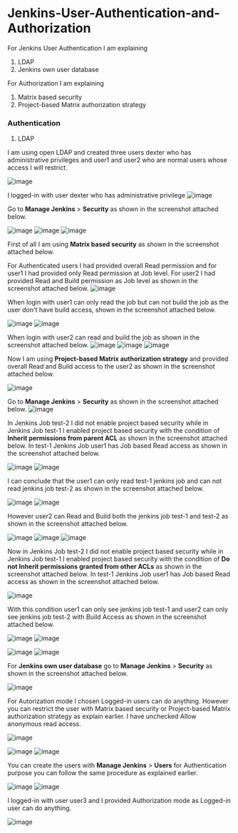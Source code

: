# Jenkins-User-Authentication-and-Authorization

For Jenkins User Authentication I am explaining
1. LDAP
2. Jenkins own user database

For Authorization I am explaining 
1. Matrix based security
2. Project-based Matrix authorization strategy

### Authentication
1. LDAP

I am using open LDAP and created three users dexter who has administrative privileges and user1 and user2 who are normal users whose access I will restrict.

![image](https://github.com/user-attachments/assets/cfda0bc5-87c8-49bf-bfa9-6f3a9525abcd)

I logged-in with user dexter who has administrative privilege
![image](https://github.com/user-attachments/assets/1f1d80ba-f768-4aca-8e72-7caaf70b3f16)

Go to **Manage Jenkins** > **Security** as shown in the screenshot attached below.

![image](https://github.com/user-attachments/assets/f8c5c7d1-c99a-4d52-9a30-abac8d68b72b)
![image](https://github.com/user-attachments/assets/815dd49b-0f33-4de4-a16e-18b535d242a6)
![image](https://github.com/user-attachments/assets/24a3500e-1331-41bb-875c-d46538f26963)

First of all I am using **Matrix based security** as shown in the screenshot attached below.

For Authenticated users I had provided overall Read permission and for user1 I had provided only Read permission at Job level. For user2 I had provided Read and Build permission as Job level as shown in the screenshot attached below.
![image](https://github.com/user-attachments/assets/d4e10973-1944-490e-b1cd-eedb56864282)

When login with user1 can only read the job but can not build the job as the user don't have build access, shown in the screenshot attached below.

![image](https://github.com/user-attachments/assets/241b9697-c20d-45ef-82b9-91d1ec4838d2)
![image](https://github.com/user-attachments/assets/eb9fe1f2-1417-42e0-bb65-40b35e839f73)

When login with user2 can read and build the job as shown in the screenshot attached below.
![image](https://github.com/user-attachments/assets/4c5729b7-452a-4181-b46a-3b719b118147)
![image](https://github.com/user-attachments/assets/dade448a-0b9f-47eb-b4a2-80049e19d286)
![image](https://github.com/user-attachments/assets/e25660ee-f3d3-4c71-acd0-c01f2c43e500)

Now I am using **Project-based Matrix authorization strategy** and provided overall Read and Build access to the user2 as shown in the screenshot attached below.

![image](https://github.com/user-attachments/assets/32490025-1090-4fab-bd56-78d3080fda36)

Go to **Manage Jenkins** > **Security** as shown in the screenshot attached below.
![image](https://github.com/user-attachments/assets/9bf5faad-6127-4e08-bfb5-289b5be5fe3e)

In Jenkins Job test-2 I did not enable project based security while in Jenkins Job test-1 I enabled project based security with the condition of **Inherit permissions from parent ACL** as shown in the screenshot attached below. In test-1 Jenkins Job user1 has Job based Read access as shown in the screenshot attached below.

![image](https://github.com/user-attachments/assets/0209f806-da96-47e7-8ed2-f75a99769db3)
![image](https://github.com/user-attachments/assets/b2fdec5c-967e-4691-ac9d-63eafb379175)

I can conclude that the user1 can only read test-1 jenkins job and can not read jenkins job test-2 as shown in the screenshot attached below.

![image](https://github.com/user-attachments/assets/b9ec95c3-5330-40f8-aed7-7db83edd559e)
![image](https://github.com/user-attachments/assets/bf9baf8f-1049-47c4-b49c-471f325e0105)

However user2 can Read and Build both the jenkins job test-1 and test-2 as shown in the screenshot attached below.

![image](https://github.com/user-attachments/assets/61e0d417-5e1c-45e6-b4ab-613d570db8eb)
![image](https://github.com/user-attachments/assets/6ba6512d-63af-4ba3-9797-a479e3a9f478)
![image](https://github.com/user-attachments/assets/3431610f-c056-4d2e-b27c-ce78f716365d)

Now in Jenkins Job test-2 I did not enable project based security while in Jenkins Job test-1 I enabled project based security with the condition of **Do not Inherit permissions granted from other ACLs** as shown in the screenshot attached below. In test-1 Jenkins Job user1 has Job based Read access as shown in the screenshot attached below.

![image](https://github.com/user-attachments/assets/f9b219dd-339d-4078-93b4-d2ee78b51ceb)

With this condition user1 can only see jenkins job test-1 and user2 can only see jenkins job test-2 with Build Access as shown in the screenshot attached below.

![image](https://github.com/user-attachments/assets/6b32845b-8e20-4559-97b2-3c0aff3a78f9)
![image](https://github.com/user-attachments/assets/f1bd2f91-7ee0-49e6-8042-d5c72e18e5b7)

![image](https://github.com/user-attachments/assets/1045b148-760b-4912-a160-657795872c07)
![image](https://github.com/user-attachments/assets/64c5e631-053d-4188-84b1-0a685f297b67)

For **Jenkins own user database** go to **Manage Jenkins** > **Security** as shown in the screenshot attached below.

![image](https://github.com/user-attachments/assets/9638320f-c35e-45e3-899b-f9cbcdaa53df)

For Autorization mode I chosen Logged-in users can do anything. However you can restrict the user with Matrix based security or Project-based Matrix authorization strategy as explain earlier. I have unchecked Allow anonymous read access.

![image](https://github.com/user-attachments/assets/6ac1a575-4aa1-46aa-9a2f-800d17a95087)

![image](https://github.com/user-attachments/assets/b620b098-1474-4757-8d57-a8e844d512e6)
![image](https://github.com/user-attachments/assets/1c05dc66-5222-49b1-a5cf-beb5a9531823)

You can create the users with **Manage Jenkins** > **Users** for Authentication purpose you can follow the same procedure as explained earlier.

![image](https://github.com/user-attachments/assets/67917a91-cb52-40a0-9149-caa303b6a4cf)
![image](https://github.com/user-attachments/assets/4f095527-fdae-4d3c-a6be-27221f7f37b9)

I logged-in with user user3 and I provided Authorization mode as Logged-in user can do anything.

![image](https://github.com/user-attachments/assets/93d0b6b1-8063-4fce-bce6-ff6f73f08570)

